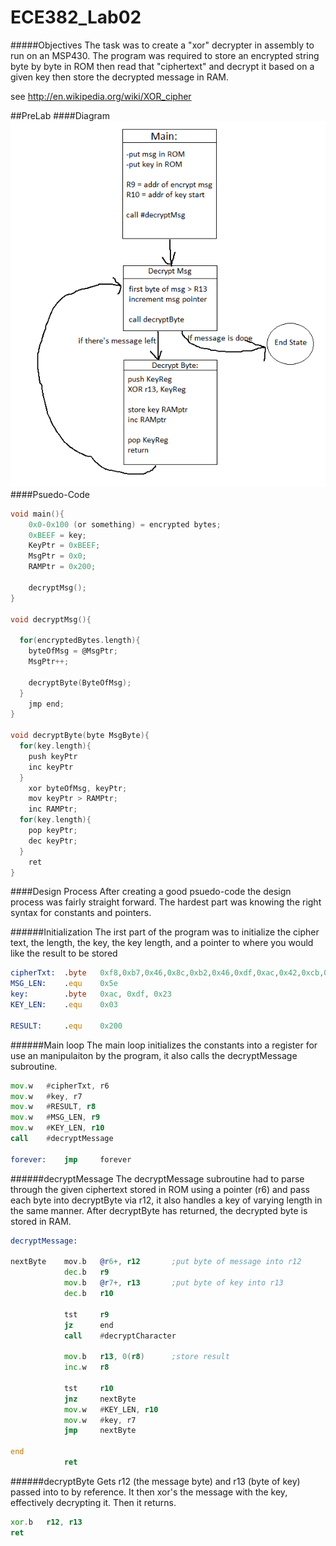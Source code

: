 ECE382_Lab02
============
#####Objectives
The task was to create a "xor" decrypter in assembly to run on an MSP430. The program was required to store an encrypted string byte by byte in ROM then read that "ciphertext" and decrypt it based on a given key then store the decrypted message in RAM. 

see http://en.wikipedia.org/wiki/XOR_cipher

##PreLab
####Diagram
![alt tag](https://raw.githubusercontent.com/EricWardner/ECE382_Lab02/master/lab2flow.png)
####Psuedo-Code
```C
void main(){
    0x0-0x100 (or something) = encrypted bytes;
    0xBEEF = key;
    KeyPtr = 0xBEEF;
    MsgPtr = 0x0;
    RAMPtr = 0x200;

    decryptMsg();
}

void decryptMsg(){

  for(encryptedBytes.length){
    byteOfMsg = @MsgPtr;
    MsgPtr++;
    
    decryptByte(ByteOfMsg);
  }
    jmp end;
}

void decryptByte(byte MsgByte){
  for(key.length){  
    push keyPtr
    inc keyPtr
  }
    xor byteOfMsg, keyPtr;
    mov keyPtr > RAMPtr;
    inc RAMPtr;
  for(key.length){
    pop keyPtr;
    dec keyPtr;
  }
    ret
}
```
####Design Process
After creating a good psuedo-code the design process was fairly straight forward. The hardest part was knowing the right syntax for constants and pointers. 

######Initialization
The irst part of the program was to initialize the cipher text, the length, the key, the key length, and a pointer to where you would like the result to be stored

```asm
cipherTxt:	.byte	0xf8,0xb7,0x46,0x8c,0xb2,0x46,0xdf,0xac,0x42,0xcb,0xba,0x03,0xc7,0xba,0x5a,0x8c,0xb3,0x46,0xc2,0xb8,0x57,0xc4,0xff,0x4a,0xdf,0xff,0x12,0x9a,0xff,0x41,0xc5,0xab,0x50,0x82,0xff,0x03,0xe5,0xab,0x03,0xc3,0xb1,0x4f,0xd5,0xff,0x40,0xc3,0xb1,0x57,0xcd,0xb6,0x4d,0xdf,0xff,0x4f,0xc9,0xab,0x57,0xc9,0xad,0x50,0x80,0xff,0x53,0xc9,0xad,0x4a,0xc3,0xbb,0x50,0x80,0xff,0x42,0xc2,0xbb,0x03,0xdf,0xaf,0x42,0xcf,0xba,0x50,0x8f
MSG_LEN:	.equ	0x5e
key:		.byte	0xac, 0xdf, 0x23
KEY_LEN:	.equ	0x03

RESULT:		.equ	0x200
```
######Main loop
The main loop initializes the constants into a register for use an manipulaiton by the program, it also calls the decryptMessage subroutine.
```asm
mov.w	#cipherTxt, r6
mov.w	#key, r7
mov.w	#RESULT, r8
mov.w	#MSG_LEN, r9
mov.w	#KEY_LEN, r10
call    #decryptMessage

forever:    jmp     forever
```
######decryptMessage
The decryptMessage subroutine had to parse through the given ciphertext stored in ROM using a pointer (r6) and pass each byte into decryptByte via r12, it also handles a key of varying length in the same manner. After decryptByte has returned, the decrypted byte is stored in RAM. 

```asm
decryptMessage:

nextByte	mov.b	@r6+, r12		;put byte of message into r12
			dec.b	r9
			mov.b	@r7+, r13		;put byte of key into r13
			dec.b	r10

			tst		r9
			jz		end
			call	#decryptCharacter

			mov.b	r13, 0(r8)		;store result
			inc.w	r8

			tst		r10
			jnz		nextByte
			mov.w	#KEY_LEN, r10
			mov.w	#key, r7
			jmp		nextByte

end
            ret
```
######decryptByte
Gets r12 (the message byte) and r13 (byte of key) passed into to by reference. It then xor's the message with the key, effectively decrypting it. Then it returns.
```asm
xor.b	r12, r13
ret
```
